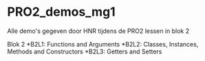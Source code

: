 # PRO2_demos_mg1
Alle demo's gegeven door HNR tijdens de PRO2 lessen in blok 2

Blok 2
*B2L1: Functions and Arguments
*B2L2: Classes, Instances, Methods and Constructors
*B2L3: Getters and Setters
